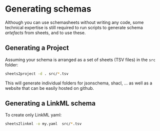 # Generating schemas

Although you can use schemasheets without writing any code, some
technical expertise is still required to run scripts to generate
schema *artefacts* from sheets, and to use these.

## Generating a Project

Assuming your schema is arranged as a set of sheets (TSV files) in the `src` folder:

```bash
sheets2project -d . src/*.tsv
```

This will generate individual folders for jsonschema, shacl, ... as well as
a website that can be easily hosted on github.

## Generating a LinkML schema

To create only LinkML yaml:

```bash
sheets2linkml -o my.yaml  src/*.tsv
```

